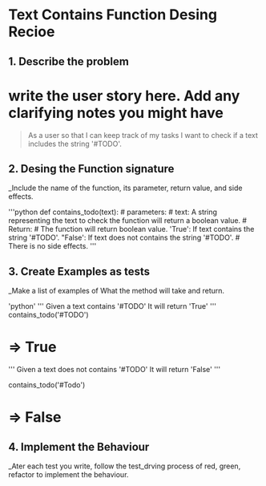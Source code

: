 # Text Contains Function Desing Recioe

 ## 1. Describe the problem 

# write the user story here. Add any clarifying notes you might have

> As a user
> so that I can keep track of my tasks
> I want to check if a text includes the string '#TODO'.

## 2. Desing the Function signature

_Include the name of the function, its parameter, return value, and side effects.

'''python
def contains_todo(text):
    # parameters:
    # text: A string representing the text to check the function will return a boolean value.
    # Return:
    # The function will return boolean value.
    'True': If text contains the string '#TODO'.
    "False': If text does not contains the string '#TODO'.
    # There is no side effects.
'''
## 3. Create Examples as tests

_Make a list of examples of What the method will take and return.

'python'
'''
Given a text contains '#TODO'
It will return 'True'
'''
contains_todo('#TODO')
# => True

'''
Given a text does not contains '#TODO'
It will return 'False'
'''

contains_todo('#Todo')
# => False

## 4. Implement the Behaviour

_Ater each test you write, follow the test_drving process of red, green, refactor to implement the behaviour.